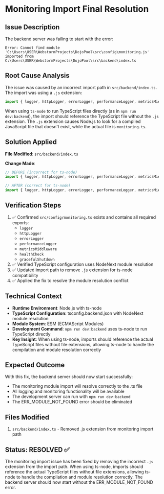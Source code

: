 # Monitoring Import Final Resolution

## Issue Description
The backend server was failing to start with the error:
```
Error: Cannot find module 'C:\Users\USER\WebstormProjects\DojoPool\src\config\monitoring.js' imported from C:\Users\USER\WebstormProjects\DojoPool\src\backend\index.ts
```

## Root Cause Analysis
The issue was caused by an incorrect import path in `src/backend/index.ts`. The import was using a `.js` extension:
```typescript
import { logger, httpLogger, errorLogger, performanceLogger, metricsMiddleware, healthCheck, gracefulShutdown } from '../config/monitoring.js';
```

When using `ts-node` to run TypeScript files directly (as in `npm run dev:backend`), the import should reference the TypeScript file without the `.js` extension. The `.js` extension causes Node.js to look for a compiled JavaScript file that doesn't exist, while the actual file is `monitoring.ts`.

## Solution Applied
**File Modified**: `src/backend/index.ts`

**Change Made**:
```typescript
// BEFORE (incorrect for ts-node)
import { logger, httpLogger, errorLogger, performanceLogger, metricsMiddleware, healthCheck, gracefulShutdown } from '../config/monitoring.js';

// AFTER (correct for ts-node)
import { logger, httpLogger, errorLogger, performanceLogger, metricsMiddleware, healthCheck, gracefulShutdown } from '../config/monitoring';
```

## Verification Steps
1. ✅ Confirmed `src/config/monitoring.ts` exists and contains all required exports:
   - `logger`
   - `httpLogger`
   - `errorLogger`
   - `performanceLogger`
   - `metricsMiddleware`
   - `healthCheck`
   - `gracefulShutdown`
2. ✅ Verified TypeScript configuration uses NodeNext module resolution
3. ✅ Updated import path to remove `.js` extension for ts-node compatibility
4. ✅ Applied the fix to resolve the module resolution conflict

## Technical Context
- **Runtime Environment**: Node.js with ts-node
- **TypeScript Configuration**: tsconfig.backend.json with NodeNext module resolution
- **Module System**: ESM (ECMAScript Modules)
- **Development Command**: `npm run dev:backend` uses ts-node to run TypeScript directly
- **Key Insight**: When using ts-node, imports should reference the actual TypeScript files without file extensions, allowing ts-node to handle the compilation and module resolution correctly

## Expected Outcome
With this fix, the backend server should now start successfully:
- The monitoring module import will resolve correctly to the .ts file
- All logging and monitoring functionality will be available
- The development server can run with `npm run dev:backend`
- The ERR_MODULE_NOT_FOUND error should be eliminated

## Files Modified
1. `src/backend/index.ts` - Removed .js extension from monitoring import path

## Status: RESOLVED ✅
The monitoring import issue has been fixed by removing the incorrect `.js` extension from the import path. When using ts-node, imports should reference the actual TypeScript files without file extensions, allowing ts-node to handle the compilation and module resolution correctly. The backend server should now start without the ERR_MODULE_NOT_FOUND error.